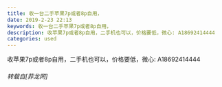 ```yaml
---
title: 收一台二手苹果7p或者8p自用，
date: 2019-2-23 22:13
keywords: 收一台二手苹果7p或者8p自用，
description: 收苹果7p或者8p自用，二手机也可以，价格要低，微心: A18692414444
categories: used
---
```

<td class="t_f" id="postmessage_3101077">

收苹果7p或者8p自用，二手机也可以，价格要低，微心: A18692414444</td>
###### 转载自[菲龙网]